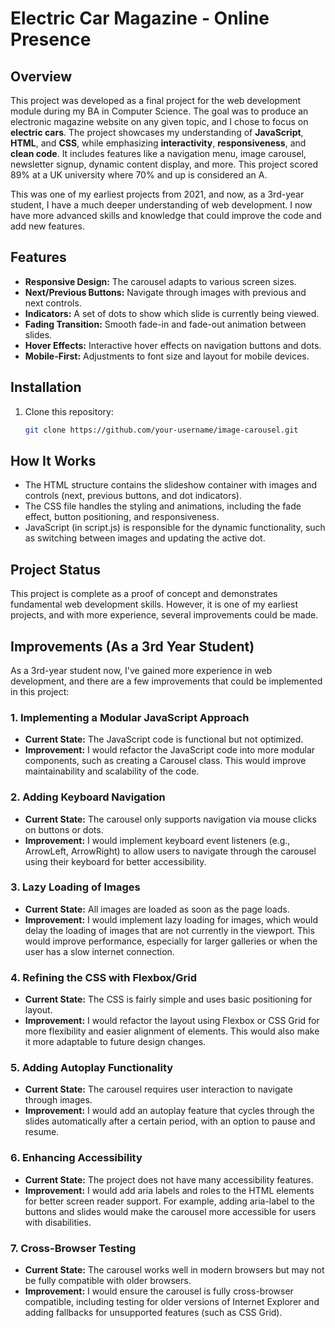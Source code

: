 # Electric Car Magazine - Online Presence

## Overview

This project was developed as a final project for the web development module during my BA in Computer Science. The goal was to produce an electronic magazine website on any given topic, and I chose to focus on **electric cars**. The project showcases my understanding of **JavaScript**, **HTML**, and **CSS**, while emphasizing **interactivity**, **responsiveness**, and **clean code**. It includes features like a navigation menu, image carousel, newsletter signup, dynamic content display, and more. This project scored 89% at a UK university where 70% and up is considered an A. 

This was one of my earliest projects from 2021, and now, as a 3rd-year student, I have a much deeper understanding of web development. I now have more advanced skills and knowledge that could improve the code and add new features. 


## Features

- **Responsive Design:** The carousel adapts to various screen sizes.
- **Next/Previous Buttons:** Navigate through images with previous and next controls.
- **Indicators:** A set of dots to show which slide is currently being viewed.
- **Fading Transition:** Smooth fade-in and fade-out animation between slides.
- **Hover Effects:** Interactive hover effects on navigation buttons and dots.
- **Mobile-First:** Adjustments to font size and layout for mobile devices.


## Installation

1. Clone this repository:
   ```bash
   git clone https://github.com/your-username/image-carousel.git


## How It Works

- The HTML structure contains the slideshow container with images and controls (next, previous buttons, and dot indicators).
- The CSS file handles the styling and animations, including the fade effect, button positioning, and responsiveness.
- JavaScript (in script.js) is responsible for the dynamic functionality, such as switching between images and updating the active dot.


## Project Status
This project is complete as a proof of concept and demonstrates fundamental web development skills. However, it is one of my earliest projects, and with more experience, several improvements could be made.


## Improvements (As a 3rd Year Student)
As a 3rd-year student now, I've gained more experience in web development, and there are a few improvements that could be implemented in this project:

### 1. Implementing a Modular JavaScript Approach
- **Current State:** The JavaScript code is functional but not optimized.
- **Improvement:** I would refactor the JavaScript code into more modular components, such as creating a Carousel class. This would improve maintainability and scalability of the code.

### 2. Adding Keyboard Navigation
- **Current State:** The carousel only supports navigation via mouse clicks on buttons or dots.
- **Improvement:** I would implement keyboard event listeners (e.g., ArrowLeft, ArrowRight) to allow users to navigate through the carousel using their keyboard for better accessibility.

### 3. Lazy Loading of Images
- **Current State:** All images are loaded as soon as the page loads.
- **Improvement:** I would implement lazy loading for images, which would delay the loading of images that are not currently in the viewport. This would improve performance, especially for larger galleries or when the user has a slow internet connection.

### 4. Refining the CSS with Flexbox/Grid
- **Current State:** The CSS is fairly simple and uses basic positioning for layout.
- **Improvement:** I would refactor the layout using Flexbox or CSS Grid for more flexibility and easier alignment of elements. This would also make it more adaptable to future design changes.

### 5. Adding Autoplay Functionality
- **Current State:** The carousel requires user interaction to navigate through images.
- **Improvement:** I would add an autoplay feature that cycles through the slides automatically after a certain period, with an option to pause and resume.

### 6. Enhancing Accessibility
- **Current State:** The project does not have many accessibility features.
- **Improvement:** I would add aria labels and roles to the HTML elements for better screen reader support. For example, adding aria-label to the buttons and slides would make the carousel more accessible for users with disabilities.

### 7. Cross-Browser Testing
- **Current State:** The carousel works well in modern browsers but may not be fully compatible with older browsers.
- **Improvement:** I would ensure the carousel is fully cross-browser compatible, including testing for older versions of Internet Explorer and adding fallbacks for unsupported features (such as CSS Grid).




